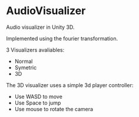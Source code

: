 # AudioVisualizer

Audio visualizer in Unity 3D. 

Implemented using the fourier transformation.

3 Visualizers avaliables:
- Normal
- Symetric
- 3D 

The 3D visualizer uses a simple 3d player controller:
- Use WASD to move
- Use Space to jump
- Use mouse to rotate the camera


